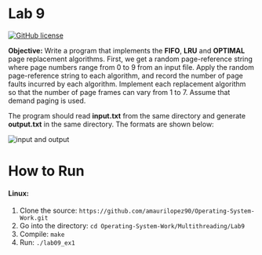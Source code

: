 # Lab 9

[![GitHub license](https://img.shields.io/badge/license-MIT-blue.svg)](https://raw.githubusercontent.com/amaurilopez90/Operating-System-Work/master/LICENSE)

**Objective:** Write a program that implements the **FIFO**, **LRU** and **OPTIMAL** page replacement algorithms. First, we get a random page-reference string
where page numbers range from 0 to 9 from an input file. Apply the random page-reference string to each algorithm, and record the number of page faults incurred
by each algorithm. Implement each replacement algorithm so that the number of page frames can vary from 1 to 7. Assume that demand paging is used. 

The program should read **input.txt** from the same directory and generate **output.txt** in the same directory. The formats are shown below:

  ![input and output](master/Operating-System-Work/Paging/lab9/OSlab9.JPG)
                                            
# How to Run

#### Linux:

1. Clone the source: `https://github.com/amaurilopez90/Operating-System-Work.git`
2. Go into the directory: `cd Operating-System-Work/Multithreading/Lab9`
3. Compile: `make`
4. Run: `./lab09_ex1` 
